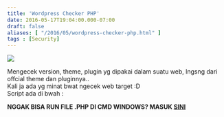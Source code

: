 ```yaml
---
title: 'Wordpress Checker PHP'
date: 2016-05-17T19:04:00.000-07:00
draft: false
aliases: [ "/2016/05/wordpress-checker-php.html" ]
tags : [Security]
---
```


[![](https://2.bp.blogspot.com/-mKOdMkP_5NQ/VzvMxapxdHI/AAAAAAAAAmI/GcHcbG60D5UwXMxD3po39K7sLVeiVX5LQCLcB/s400/Screenshot_45.png)](https://2.bp.blogspot.com/-mKOdMkP_5NQ/VzvMxapxdHI/AAAAAAAAAmI/GcHcbG60D5UwXMxD3po39K7sLVeiVX5LQCLcB/s1600/Screenshot_45.png)

  
Mengecek version, theme, plugin yg dipakai dalam suatu web, lngsng dari offcial theme dan pluginnya..  
Kali ja ada yg minat bwat ngecek web target :D  
Script ada di bwah :  
  
  
  

**NGGAK BISA RUN FILE .PHP DI CMD WINDOWS? MASUK [SINI](http://blog.yuzaside.com/2016/05/cara-menjalankan-file-php-di-cmd.html)**